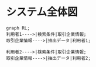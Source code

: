 # システム全体図
```mermaid
graph RL;
利用者1---->|検索条件|取引企業情報;
取引企業情報---->|抽出データ|利用者1;

利用者2---->|検索条件|取引企業情報;
取引企業情報---->|抽出データ|利用者2;
```

